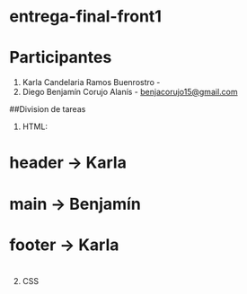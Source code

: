 # entrega-final-front1
# Participantes

1. Karla Candelaria Ramos Buenrostro -
2. Diego Benjamín Corujo Alanís - benjacorujo15@gmail.com

##Division de tareas
1. HTML: 
# header -> Karla
# main -> Benjamín
# footer -> Karla
#

2. CSS
#